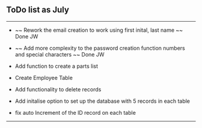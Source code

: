 ## ToDo list as July ##
---

* ~~ Rework the email creation to work using first inital, last name ~~ Done JW

* ~~ Add more complexity to the password creation function numbers and special characters ~~ Done JW

* Add function to create a parts list

* Create Employee Table

* Add functionality to delete records

* Add initalise option to set up the database with 5 records in each table

* fix auto Increment of the ID record on each table 

---
